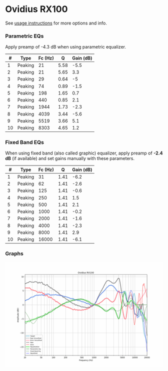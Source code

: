 # Ovidius RX100
See [usage instructions](https://github.com/jaakkopasanen/AutoEq#usage) for more options and info.

### Parametric EQs
Apply preamp of -4.3 dB when using parametric equalizer.

|   # | Type    |   Fc (Hz) |    Q |   Gain (dB) |
|-----|---------|-----------|------|-------------|
|   1 | Peaking |        21 | 5.58 |        -5.5 |
|   2 | Peaking |        21 | 5.65 |         3.3 |
|   3 | Peaking |        29 | 0.64 |        -5   |
|   4 | Peaking |        74 | 0.89 |        -1.5 |
|   5 | Peaking |       198 | 1.65 |         0.7 |
|   6 | Peaking |       440 | 0.85 |         2.1 |
|   7 | Peaking |      1944 | 1.73 |        -2.3 |
|   8 | Peaking |      4039 | 3.44 |        -5.6 |
|   9 | Peaking |      5519 | 3.66 |         5.1 |
|  10 | Peaking |      8303 | 4.65 |         1.2 |

### Fixed Band EQs
When using fixed band (also called graphic) equalizer, apply preamp of **-2.4 dB** (if available) and set gains manually with these parameters.

|   # | Type    |   Fc (Hz) |    Q |   Gain (dB) |
|-----|---------|-----------|------|-------------|
|   1 | Peaking |        31 | 1.41 |        -6.2 |
|   2 | Peaking |        62 | 1.41 |        -2.6 |
|   3 | Peaking |       125 | 1.41 |        -0.6 |
|   4 | Peaking |       250 | 1.41 |         1.5 |
|   5 | Peaking |       500 | 1.41 |         2.1 |
|   6 | Peaking |      1000 | 1.41 |        -0.2 |
|   7 | Peaking |      2000 | 1.41 |        -1.6 |
|   8 | Peaking |      4000 | 1.41 |        -2.3 |
|   9 | Peaking |      8000 | 1.41 |         2.9 |
|  10 | Peaking |     16000 | 1.41 |        -6.1 |

### Graphs
![](./Ovidius%20RX100.png)
